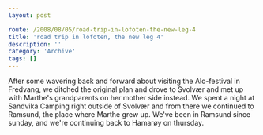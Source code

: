 ```yaml
---
layout: post

route: /2008/08/05/road-trip-in-lofoten-the-new-leg-4
title: 'road trip in lofoten, the new leg 4'
description: ''
category: 'Archive'
tags: []
---
```


After some wavering back and forward about visiting the Alo-festival in
Fredvang, we ditched the original plan and drove to Svolvær and met up with
Marthe's grandparents on her mother side instead. We spent a night at Sandvika
Camping right outside of Svolvær and from there we continued to Ramsund, the
place where Marthe grew up. We've been in Ramsund since sunday, and we're
continuing back to Hamarøy on thursday.
